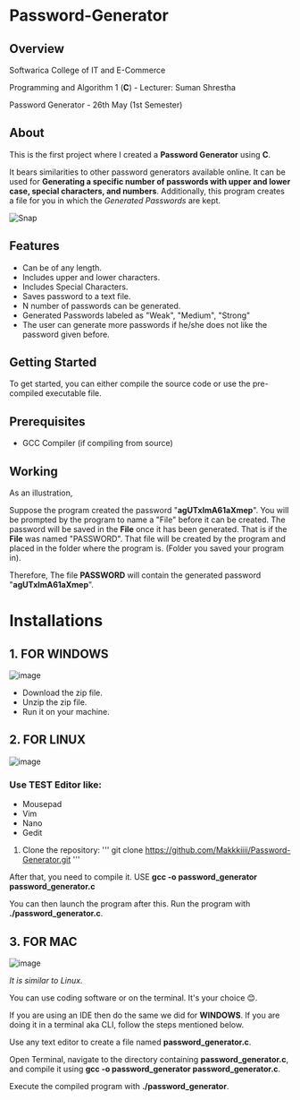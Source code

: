# Password-Generator

## Overview

Softwarica College of IT and E-Commerce

Programming and Algorithm 1 (**C**) - Lecturer: Suman Shrestha

Password Generator - 26th May (1st Semester)

## About
This is the first project where I created a **Password Generator** using **C**.

It bears similarities to other password generators available online. It can be used for **Generating a specific number of passwords with upper and lower case, special characters, and numbers**. Additionally, this program creates a file for you in which the _Generated Passwords_ are kept. 


![Snap](https://github.com/Makkkiiii/Password-Generator/assets/148240694/c68c72ab-b99a-44bb-aca1-142159601f43)


## Features
- Can be of any length.
- Includes upper and lower characters.
- Includes Special Characters.
- Saves password to a text file.
- N number of passwords can be generated.
- Generated Passwords labeled as "Weak", "Medium", "Strong"
- The user can generate more passwords if he/she does not like the password given before.

## Getting Started
To get started, you can either compile the source code or use the pre-compiled executable file.

## Prerequisites
- GCC Compiler (if compiling from source)

## Working

As an illustration,

Suppose the program created the password "**agUTxImA61aXmep**". You will be prompted by the program to name a "File" before it can be created.
The password will be saved in the **File** once it has been generated. That is if the **File** was named "PASSWORD". That file will be created by the program and placed in the folder where the program is. (Folder you saved your program in).  

Therefore, The file **PASSWORD** will contain the generated password "**agUTxImA61aXmep**". 

# Installations

## 1. FOR WINDOWS


![image](https://github.com/Makkkiiii/Password-Generator/assets/148240694/8d509ad9-1d1a-467b-89d0-7d479f42d2d4)

* Download the zip file.
* Unzip the zip file.
* Run it on your machine.

## 2. FOR LINUX 


![image](https://github.com/Makkkiiii/Password-Generator/assets/148240694/87344c86-3469-437f-a53f-cae2531541f8)

### Use **TEST Editor** like:
- Mousepad
- Vim
- Nano
- Gedit

1. Clone the repository:
   ''' git clone https://github.com/Makkkiiii/Password-Generator.git
   '''
   
After that, you need to compile it.
USE **gcc -o password_generator password_generator.c**

You can then launch the program after this.
Run the program with **./password_generator.c**.

## 3. FOR MAC


![image](https://github.com/Makkkiiii/Password-Generator/assets/148240694/1c970412-db98-4f30-a1bf-b87ae00f8ce3)


_It is similar to Linux._

You can use coding software or on the terminal. It's your choice 😊.

If you are using an IDE then do the same we did for **WINDOWS**. If you are doing it in a terminal aka CLI, follow the steps mentioned below.

Use any text editor to create a file named **password_generator.c**. 

Open Terminal, navigate to the directory containing **password_generator.c**, and compile it using **gcc -o password_generator password_generator.c**.

Execute the compiled program with **./password_generator**.

